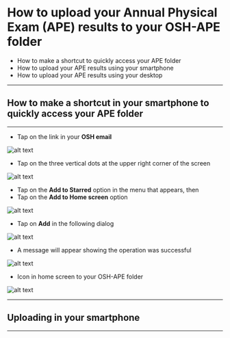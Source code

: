 # How to upload your Annual Physical Exam (APE) results to your OSH-APE folder

* How to make a shortcut to quickly access your APE folder
* How to upload your APE results using your smartphone
* How to upload your APE results using your desktop

***
## How to make a shortcut in your smartphone to quickly access your APE folder
***

* Tap on the link in your **OSH email**

![alt text](https://github.com/rc-delfin/osh-how-to/blob/master/osh%20email.png "OSH email")

* Tap on the three vertical dots at the upper right corner of the screen

![alt text](https://github.com/rc-delfin/osh-how-to/blob/master/002.png "OSH email")

* Tap on the **Add to Starred** option in the menu that appears, then
* Tap on the **Add to Home screen** option

![alt text](https://github.com/rc-delfin/osh-how-to/blob/master/003.png "OSH email")

* Tap on **Add** in the following dialog

![alt text](https://github.com/rc-delfin/osh-how-to/blob/master/004.png "OSH email")

* A message will appear showing the operation was successful

![alt text](https://github.com/rc-delfin/osh-how-to/blob/master/005.png "OSH email")

* Icon in home screen to your OSH-APE folder

![alt text](https://github.com/rc-delfin/osh-how-to/blob/master/006.png "OSH email")

***
## Uploading in your smartphone
***
